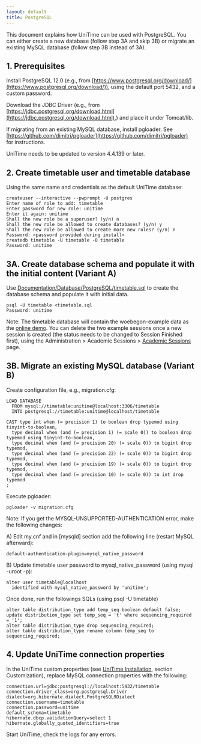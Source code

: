 ```yaml
---
layout: default
title: PostgreSQL
---
```




 This document explains how UniTime can be used with PostgreSQL. You can either create a new database (follow step 3A and skip 3B) or migrate an existing MySQL database (follow step 3B instead of 3A).

## 1. Prerequisites


 Install PostgreSQL 12.0 (e.g., from [https://www.postgresql.org/download/](https://www.postgresql.org/download/)), using the default port 5432, and a custom password.


 Download the JDBC Driver (e.g., from [https://jdbc.postgresql.org/download.html](https://jdbc.postgresql.org/download.html),) and place it under Tomcat/lib.


 If migrating from an existing MySQL database, install pgloader. See [https://github.com/dimitri/pgloader](https://github.com/dimitri/pgloader) for instructions.


 UniTime needs to be updated to version 4.4.139 or later.

## 2. Create timetable user and timetable database


 Using the same name and credentials as the default UniTime database:
```
createuser --interactive --pwprompt -U postgres
Enter name of role to add: timetable
Enter password for new role: unitime
Enter it again: unitime
Shall the new role be a superuser? (y/n) n
Shall the new role be allowed to create databases? (y/n) y
Shall the new role be allowed to create more new roles? (y/n) n
Password: <password provided during install>
createdb timetable -U timetable -O timetable
Password: unitime
```

## 3A. Create database schema and populate it with the initial content (Variant A)


 Use [Documentation/Database/PostgreSQL/timetable.sql](https://raw.githubusercontent.com/UniTime/unitime/maint_UniTime44/Documentation/Database/PostgreSQL/timetable.sql) to create the database schema and populate it with initial data.
```
psql -U timetable <timetable.sql
Password: unitime
```


 Note: The timetable database will contain the woebegon-example data as the [online demo](https://demo.unitime.org). You can delete the two example sessions once a new session is created (the status needs to be changed to Session Finished first), using the Administration > Academic Sessions > [Academic Sessions](academic-sessions) page.

## 3B. Migrate an existing MySQL database (Variant B)


 Create configuration file, e.g., migration.cfg:
```
LOAD DATABASE
  FROM mysql://timetable:unitime@localhost:3306/timetable
  INTO postgresql://timetable:unitime@localhost/timetable
```


 
```
CAST type int when (= precision 1) to boolean drop typemod using tinyint-to-boolean,
  type decimal when (and (= precision 1) (= scale 0)) to boolean drop typemod using tinyint-to-boolean,
  type decimal when (and (= precision 20) (= scale 0)) to bigint drop typemod,
  type decimal when (and (= precision 22) (= scale 0)) to bigint drop typemod,
  type decimal when (and (= precision 19) (= scale 0)) to bigint drop typemod,
  type decimal when (and (= precision 10) (= scale 0)) to int drop typemod
;
```


 Execute pgloader:
```
pgloader -v migration.cfg
```


 Note: If you get the MYSQL-UNSUPPORTED-AUTHENTICATION error, make the following changes:


 A) Edit my.cnf and in [mysqld] section add the following line (restart MySQL afterward):
```
default-authentication-plugin=mysql_native_password
```


 B) Update timetable user password to mysql_native_password (using mysql -uroot -p):
```
alter user timetable@localhost
  identified with mysql_native_password by 'unitime';
```


 Once done, run the followings SQLs (using psql -U timetable)
```
alter table distribution_type add temp_seq boolean default false;
update distribution_type set temp_seq = 't' where sequencing_required = '1';
alter table distribution_type drop sequencing_required;
alter table distribution_type rename column temp_seq to sequencing_required;
```

## 4. Update UniTime connection properties


 In the UniTime custom properties (see [UniTime Installation](installation), section Customization), replace MySQL connection properties with the following:
```
connection.url=jdbc:postgresql://localhost:5432/timetable
connection.driver_class=org.postgresql.Driver
dialect=org.hibernate.dialect.PostgreSQL9Dialect
connection.username=timetable
connection.password=unitime
default_schema=timetable
hibernate.dbcp.validationQuery=select 1
hibernate.globally_quoted_identifiers=true
```


 Start UniTime, check the logs for any errors.
